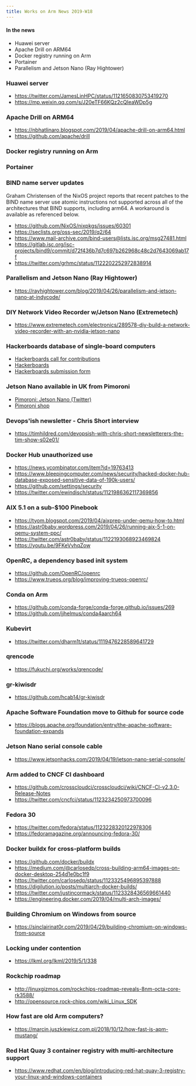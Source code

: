 ```yaml
---
title: Works on Arm News 2019-W18
---
```


#### In the news

* Huawei server
* Apache Drill on ARM64
* Docker registry running on Arm
* Portainer
* Parallelism and Jetson Nano (Ray Hightower)

### Huawei server

* <https://twitter.com/JamesLinHPC/status/1121650830753419270>
* <https://mp.weixin.qq.com/s/J20eTF66KQz2cQIeaWDp5g>

### Apache Drill on ARM64

* <https://nbhatlinaro.blogspot.com/2019/04/apache-drill-on-arm64.html>
* <https://github.com/apache/drill>

### Docker registry running on Arm

### Portainer

### BIND name server updates

Graham Christensen of the NixOS project reports that recent patches to
the BIND name server use atomic instructions not supported across
all of the architectures that BIND supports, including arm64. A
workaround is available as referenced below.

* <https://github.com/NixOS/nixpkgs/issues/60301>
* <https://seclists.org/oss-sec/2019/q2/64>
* <https://www.mail-archive.com/bind-users@lists.isc.org/msg27481.html>
* <https://gitlab.isc.org/isc-projects/bind9/commit/d72f436b7d7c697b262968c48c2d7643069ab17f>
* <https://twitter.com/grhmc/status/1122202252972838914>

### Parallelism and Jetson Nano (Ray Hightower)

* <https://rayhightower.com/blog/2019/04/26/parallelism-and-jetson-nano-at-indycode/>

### DIY Network Video Recorder w/Jetson Nano (Extremetech)

* <https://www.extremetech.com/electronics/289578-diy-build-a-network-video-recorder-with-an-nvidia-jetson-nano>

### Hackerboards database of single-board computers

* [Hackerboards call for contributions](https://twitter.com/HackerBoards/status/1121572640685056000)
* [Hackerboards](https://www.hackerboards.com/home.php)
* [Hackerboards submission form](https://www.hackerboards.com/submit/form.php?anon=1)

### Jetson Nano available in UK from Pimoroni

* [Pimoroni: Jetson Nano (Twitter)](https://twitter.com/pimoroni/status/1121823063027396609)
* [Pimoroni shop](https://shop.pimoroni.com/products/nvidia-jetson-nano-developer-kit)

### Devops'ish newsletter - Chris Short interview

* <https://timhildred.com/devopsish-with-chris-short-newsletterers-the-tim-show-s02e01/>

### Docker Hub unauthorized use

* <https://news.ycombinator.com/item?id=19763413>
* <https://www.bleepingcomputer.com/news/security/hacked-docker-hub-database-exposed-sensitive-data-of-190k-users/>
* <https://github.com/settings/security>
* <https://twitter.com/ewindisch/status/1121986362117369856>

### AIX 5.1 on a sub-$100 Pinebook

* <https://tyom.blogspot.com/2019/04/aixprep-under-qemu-how-to.html>
* <https://astr0baby.wordpress.com/2019/04/26/running-aix-5-1-on-qemu-system-ppc/>
* <https://twitter.com/astr0baby/status/1122193068923469824>
* <https://youtu.be/9FKeVvhqZow>

### OpenRC, a dependency based init system

* <https://github.com/OpenRC/openrc>
* <https://www.trueos.org/blog/improving-trueos-openrc/>

### Conda on Arm

* <https://github.com/conda-forge/conda-forge.github.io/issues/269>
* <https://github.com/jjhelmus/conda4aarch64>

### Kubevirt

* <https://twitter.com/dharm1t/status/1119476228589641729>

### qrencode

* <https://fukuchi.org/works/qrencode/>

### gr-kiwisdr

* <https://github.com/hcab14/gr-kiwisdr>

### Apache Software Foundation move to Github for source code

* <https://blogs.apache.org/foundation/entry/the-apache-software-foundation-expands>

### Jetson Nano serial console cable

* <https://www.jetsonhacks.com/2019/04/19/jetson-nano-serial-console/>

### Arm added to CNCF CI dashboard

* <https://github.com/crosscloudci/crosscloudci/wiki/CNCF-CI-v2.3.0-Release-Notes>
* <https://twitter.com/cncfci/status/1123234250973700096>

### Fedora 30

* <https://twitter.com/fedora/status/1123228320122978306>
* <https://fedoramagazine.org/announcing-fedora-30/>

### Docker buildx for cross-platform builds

* <https://github.com/docker/buildx>
* <https://medium.com/@carlosedp/cross-building-arm64-images-on-docker-desktop-254d1e0bc1f9>
* <https://twitter.com/carlosedp/status/1123325496895397888>
* <https://digilution.io/posts/multiarch-docker-builds/>
* <https://twitter.com/justincormack/status/1123328436569661440>
* <https://engineering.docker.com/2019/04/multi-arch-images/>

### Building Chromium on Windows from source

* <https://sinclairinat0r.com/2019/04/29/building-chromium-on-windows-from-source>

### Locking under contention

* <https://lkml.org/lkml/2019/5/1/338>

### Rockchip roadmap

* <http://linuxgizmos.com/rockchips-roadmap-reveals-8nm-octa-core-rk3588/>
* <http://opensource.rock-chips.com/wiki_Linux_SDK>

### How fast are old Arm computers?

* <https://marcin.juszkiewicz.com.pl/2018/10/12/how-fast-is-apm-mustang/>

### Red Hat Quay 3 container registry with multi-architecture support

* <https://www.redhat.com/en/blog/introducing-red-hat-quay-3-registry-your-linux-and-windows-containers>